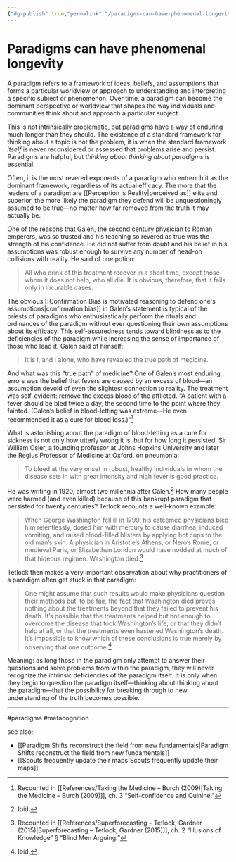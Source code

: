 ```yaml
---
{"dg-publish":true,"permalink":"/paradigms-can-have-phenomenal-longevity/"}
---
```


# Paradigms can have phenomenal longevity

A paradigm refers to a framework of ideas, beliefs, and assumptions that forms a particular worldview or approach to understanding and interpreting a specific subject or phenomenon. Over time, a paradigm can become the dominant perspective or worldview that shapes the way individuals and communities think about and approach a particular subject.

This is not intrinsically problematic, but paradigms have a way of enduring much longer than they should. The existence of a standard framework for thinking about a topic is not the problem, it is when the standard framework *itself* is never reconsidered or assessed that problems arise and persist. Paradigms are helpful, but *thinking about thinking about paradigms* is essential.

Often, it is the most revered exponents of a paradigm who entrench it as the dominant framework, regardless of its actual efficacy. The more that the leaders of a paradigm are [[Perception is Reality\|perceived as]] elite and superior, the more likely the paradigm they defend will be unquestioningly assumed to be true—no matter how far removed from the truth it may actually be. 

One of the reasons that Galen, the second century physician to Roman emperors, was so trusted and his teaching so revered as true was the strength of his confidence. He did not suffer from doubt and his belief in his assumptions was robust enough to survive any number of head-on collisions with reality. He said of one potion:

> All who drink of this treatment recover in a short time, except those whom it does not help, who all die. It is obvious, therefore, that it fails only in incurable cases.

The obvious [[Confirmation Bias is motivated reasoning to defend one's assumptions\|confirmation bias]] in Galen’s statement is typical of the priests of paradigms who enthusiastically perform the rituals and ordinances of the paradigm without ever questioning their own assumptions about its efficacy. This self-assuredness tends toward blindness as to the deficiencies of the paradigm while increasing the sense of importance of those who lead it. Galen said of himself: 

> It is I, and I alone, who have revealed the true path of medicine.

And what was this “true path” of medicine? One of Galen’s most enduring errors was the belief that fevers are caused by an excess of blood—an assumption devoid of even the slightest connection to reality. The treatment was self-evident: remove the excess blood of the afflicted. “A patient with a fever should be bled twice a day, the second time to the point where they fainted. (Galen’s belief in blood-letting was extreme—He even recommended it as a cure for blood loss.)“[^1]

What is astonishing about the paradigm of blood-letting as a cure for sickness is not only how utterly wrong it is, but for how long it persisted. Sir William Osler, a founding professor at Johns Hopkins University and later the Regius Professor of Medicine at Oxford, on pneumonia:

> To bleed at the very onset in robust, healthy individuals in whom the disease sets in with great intensity and high fever is good practice.

He was writing in 1920, almost two millennia after Galen.[^2] How many people were harmed (and even killed) because of this bankrupt paradigm that persisted for twenty centuries? Tetlock recounts a well-known example:

> When George Washington fell ill in 1799, his esteemed physicians bled him relentlessly, dosed him with mercury to cause diarrhea, induced vomiting, and raised blood-filled blisters by applying hot cups to the old man’s skin. A physician in Aristotle’s Athens, or Nero’s Rome, or medieval Paris, or Elizabethan London would have nodded at much of that hideous regimen. Washington died.[^3]

Tetlock then makes a very important observation about why practitioners of a paradigm often get stuck in that paradigm:

> One might assume that such results would make physicians question their methods but, to be fair, the fact that Washington died proves nothing about the treatments beyond that they failed to prevent his death. It’s possible that the treatments helped but not enough to overcome the disease that took Washington’s life, or that they didn’t help at all, or that the treatments even hastened Washington’s death. It’s impossible to know which of these conclusions is true merely by observing that one outcome.[^4]

Meaning: as long those in the paradigm only attempt to answer their questions and solve problems from within the paradigm, they will never recognize the intrinsic deficiencies of the paradigm itself. It is only when they begin to question the paradigm itself—thinking about thinking about the paradigm—that the possibility for breaking through to new understanding of the truth becomes possible.

---
#paradigms #metacognition 

see also:
- [[Paradigm Shifts reconstruct the field from new fundamentals\|Paradigm Shifts reconstruct the field from new fundamentals]]
- [[Scouts frequently update their maps\|Scouts frequently update their maps]]

[^1]: Recounted in [[References/Taking the Medicine – Burch (2009)\|Taking the Medicine – Burch (2009)]], ch. 3 “Self-confidence and Quinine.” 
[^2]: Ibid.
[^3]: Recounted in [[References/Superforecasting – Tetlock, Gardner (2015)\|Superforecasting – Tetlock, Gardner (2015)]], ch. 2 “Illusions of Knowledge” § “Blind Men Arguing.”
[^4]: Ibid.